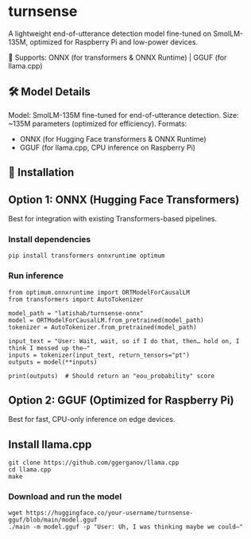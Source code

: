 # turnsense
A lightweight end-of-utterance detection model fine-tuned on SmolLM-135M, optimized for Raspberry Pi and low-power devices.

🚀 Supports: ONNX (for transformers & ONNX Runtime) | GGUF (for llama.cpp)


## 🛠 Model Details
Model: SmolLM-135M fine-tuned for end-of-utterance detection.
Size: ~135M parameters (optimized for efficiency).
Formats:
- ONNX (for Hugging Face transformers & ONNX Runtime)
- GGUF (for llama.cpp, CPU inference on Raspberry Pi)

## 🔹 Installation
## Option 1: ONNX (Hugging Face Transformers)

Best for integration with existing Transformers-based pipelines.

### Install dependencies
```
pip install transformers onnxruntime optimum
```

### Run inference
```
from optimum.onnxruntime import ORTModelForCausalLM
from transformers import AutoTokenizer

model_path = "latishab/turnsense-onnx"
model = ORTModelForCausalLM.from_pretrained(model_path)
tokenizer = AutoTokenizer.from_pretrained(model_path)

input_text = "User: Wait, wait, so if I do that, then… hold on, I think I messed up the—"
inputs = tokenizer(input_text, return_tensors="pt")
outputs = model(**inputs)

print(outputs)  # Should return an "eou_probability" score
```

## Option 2: GGUF (Optimized for Raspberry Pi)
Best for fast, CPU-only inference on edge devices.

## Install llama.cpp
```
git clone https://github.com/ggerganov/llama.cpp
cd llama.cpp
make
```

### Download and run the model
```
wget https://huggingface.co/your-username/turnsense-gguf/blob/main/model.gguf
./main -m model.gguf -p "User: Uh, I was thinking maybe we could—"
```
